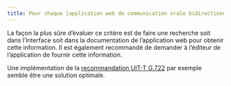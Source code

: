 ```yaml
---
title: Pour chaque [application web de communication orale bidirectionnelle](#application-web-de-communication-orale-bidirectionnelle), l’application est-elle capable d’encoder et de décoder cette communication avec une gamme de fréquences dont la limite supérieure est de 7 000 Hz au moins ?
---
```


La façon la plus sûre d’évaluer ce critère est de faire une recherche soit dans l’interface soit dans la documentation de l’application web pour obtenir cette information. Il est également recommandé de demander à l’éditeur de l’application de fournir cette information.

Une implémentation de la [recommandation UIT-T G.722](https://www.itu.int/rec/T-REC-G.722/fr) par exemple semble être une solution optimale.
